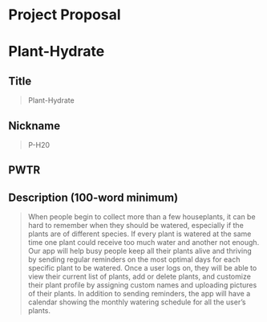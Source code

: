 # Project Proposal
# Plant-Hydrate
## Title
> Plant-Hydrate
## Nickname
> P-H20
## PWTR
## Description (100-word minimum)
> When people begin to collect more than a few houseplants, it can be hard to remember when they should be watered, especially if the plants are of different species. If every plant is watered at the same time one plant could receive too much water and another not enough. Our app will help busy people keep all their plants alive and thriving by sending regular reminders on the most optimal days for each specific plant to be watered.
Once a user logs on, they will be able to view their current list of plants, add or delete plants, and customize their plant profile by assigning custom names and uploading pictures of their plants. In addition to sending reminders, the app will have a calendar showing the monthly watering schedule for all the user’s plants. 
